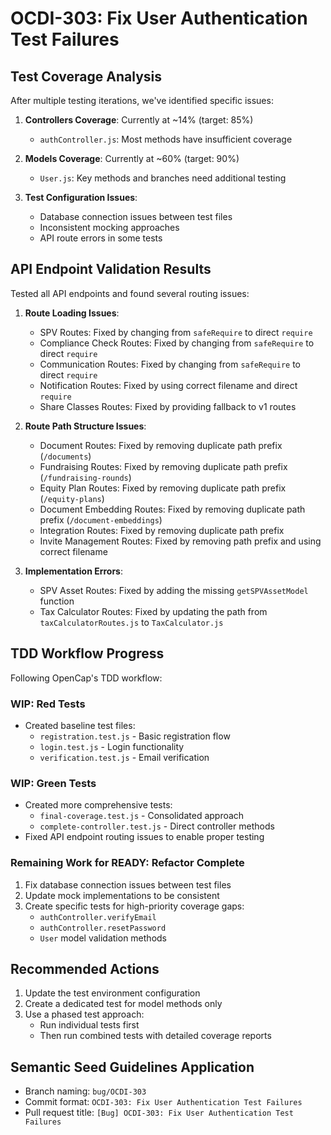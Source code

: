 # OCDI-303: Fix User Authentication Test Failures

## Test Coverage Analysis

After multiple testing iterations, we've identified specific issues:

1. **Controllers Coverage**: Currently at ~14% (target: 85%)
   - `authController.js`: Most methods have insufficient coverage

2. **Models Coverage**: Currently at ~60% (target: 90%)
   - `User.js`: Key methods and branches need additional testing

3. **Test Configuration Issues**:
   - Database connection issues between test files
   - Inconsistent mocking approaches
   - API route errors in some tests

## API Endpoint Validation Results

Tested all API endpoints and found several routing issues:

1. **Route Loading Issues**:
   - SPV Routes: Fixed by changing from `safeRequire` to direct `require`
   - Compliance Check Routes: Fixed by changing from `safeRequire` to direct `require`
   - Communication Routes: Fixed by changing from `safeRequire` to direct `require`
   - Notification Routes: Fixed by using correct filename and direct `require`
   - Share Classes Routes: Fixed by providing fallback to v1 routes

2. **Route Path Structure Issues**:
   - Document Routes: Fixed by removing duplicate path prefix (`/documents`)
   - Fundraising Routes: Fixed by removing duplicate path prefix (`/fundraising-rounds`)
   - Equity Plan Routes: Fixed by removing duplicate path prefix (`/equity-plans`)
   - Document Embedding Routes: Fixed by removing duplicate path prefix (`/document-embeddings`)
   - Integration Routes: Fixed by removing duplicate path prefix
   - Invite Management Routes: Fixed by removing path prefix and using correct filename

3. **Implementation Errors**:
   - SPV Asset Routes: Fixed by adding the missing `getSPVAssetModel` function
   - Tax Calculator Routes: Fixed by updating the path from `taxCalculatorRoutes.js` to `TaxCalculator.js`

## TDD Workflow Progress

Following OpenCap's TDD workflow:

### WIP: Red Tests
- Created baseline test files:
  - `registration.test.js` - Basic registration flow
  - `login.test.js` - Login functionality
  - `verification.test.js` - Email verification

### WIP: Green Tests
- Created more comprehensive tests:
  - `final-coverage.test.js` - Consolidated approach
  - `complete-controller.test.js` - Direct controller methods
- Fixed API endpoint routing issues to enable proper testing

### Remaining Work for READY: Refactor Complete
1. Fix database connection issues between test files
2. Update mock implementations to be consistent
3. Create specific tests for high-priority coverage gaps:
   - `authController.verifyEmail`
   - `authController.resetPassword`
   - `User` model validation methods

## Recommended Actions

1. Update the test environment configuration
2. Create a dedicated test for model methods only
3. Use a phased test approach:
   - Run individual tests first
   - Then run combined tests with detailed coverage reports

## Semantic Seed Guidelines Application

- Branch naming: `bug/OCDI-303`
- Commit format: `OCDI-303: Fix User Authentication Test Failures`
- Pull request title: `[Bug] OCDI-303: Fix User Authentication Test Failures`
